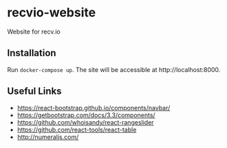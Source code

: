 # recvio-website
Website for recv.io

## Installation

Run `docker-compose up`. The site will be accessible at http://localhost:8000.

## Useful Links
- https://react-bootstrap.github.io/components/navbar/
- https://getbootstrap.com/docs/3.3/components/
- https://github.com/whoisandy/react-rangeslider
- https://github.com/react-tools/react-table
- http://numeraljs.com/
